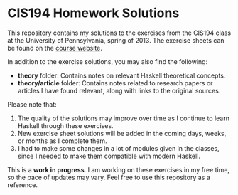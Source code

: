 # CIS194 Homework Solutions

This repository contains my solutions to the exercises from the CIS194 class at the University of Pennsylvania, spring of 2013. The exercise sheets can be found on the [course website](https://www.seas.upenn.edu/~cis1940/spring13/lectures.html).

In addition to the exercise solutions, you may also find the following:

- **theory** folder: Contains notes on relevant Haskell theoretical concepts.
- **theory/article** folder: Contains notes related to research papers or articles I have found relevant, along with links to the original sources.

Please note that:

1. The quality of the solutions may improve over time as I continue to learn Haskell through these exercises.
2. New exercise sheet solutions will be added in the coming days, weeks, or months as I complete them.
3. I had to make some changes in a lot of modules given in the classes, since I needed to make them compatible with modern Haskell.

This is a **work in progress**. I am working on these exercises in my free time, so the pace of updates may vary. Feel free to use this repository as a reference.
